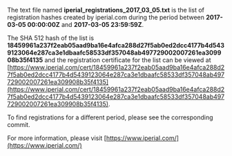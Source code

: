 The text file named **iperial_registrations_2017_03_05.txt** is the list of registration hashes created by iperial.com during the period between **2017-03-05 00:00:00Z** and **2017-03-05 23:59:59Z**.

The SHA 512 hash of the list is **18459961a237f2eab05aad9ba16e4afca288d27f5ab0ed2dcc4177b4d5439123064e287ca3e1dbaafc58533df357048ab497729002007261ea309908b35f4135** and the registration certificate for the list can be viewed at [https://www.iperial.com/cert/18459961a237f2eab05aad9ba16e4afca288d27f5ab0ed2dcc4177b4d5439123064e287ca3e1dbaafc58533df357048ab497729002007261ea309908b35f4135](https://www.iperial.com/cert/18459961a237f2eab05aad9ba16e4afca288d27f5ab0ed2dcc4177b4d5439123064e287ca3e1dbaafc58533df357048ab497729002007261ea309908b35f4135).

To find registrations for a different period, please see the corresponding commit.

For more information, please visit [https://www.iperial.com/](https://www.iperial.com/)

